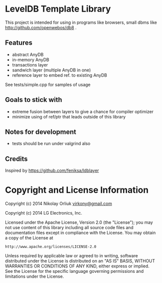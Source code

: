 LevelDB Template Library
========================

This project is intended for using in programs like browsers, small dbms like
http://github.com/openwebos/db8 .

Features
--------
- abstract AnyDB
- in-memory AnyDB
- transactions layer
- sandwich layer (multiple AnyDB in one)
- reference layer to embed ref. to existing AnyDB

See tests/simple.cpp for samples of usage

Goals to stick with
-------------------
- extreme fusion between layers to give a chance for compiler optimizer
- minimize using of ref/ptr that leads outside of this library

Notes for development
---------------------
- tests should be run under valgrind also

Credits
-------
Inspired by https://github.com/feniksa/ldblayer

# Copyright and License Information

Copyright (c) 2014 Nikolay Orliuk <virkony@gmail.com>

Copyright (c) 2014 LG Electronics, Inc.

Licensed under the Apache License, Version 2.0 (the "License");
you may not use content of this library including all source code files and
documentation files except in compliance with the License. You may obtain
a copy of the License at

    http://www.apache.org/licenses/LICENSE-2.0

Unless required by applicable law or agreed to in writing, software
distributed under the License is distributed on an "AS IS" BASIS,
WITHOUT WARRANTIES OR CONDITIONS OF ANY KIND, either express or implied.
See the License for the specific language governing permissions and
limitations under the License.

